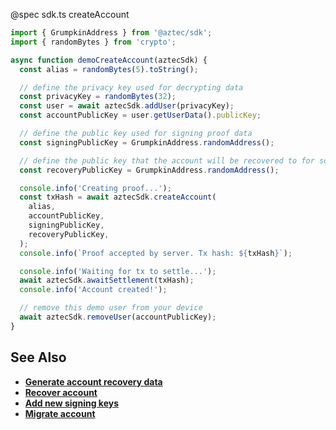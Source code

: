 @spec sdk.ts createAccount

```js
import { GrumpkinAddress } from '@aztec/sdk';
import { randomBytes } from 'crypto';

async function demoCreateAccount(aztecSdk) {
  const alias = randomBytes(5).toString();

  // define the privacy key used for decrypting data
  const privacyKey = randomBytes(32);
  const user = await aztecSdk.addUser(privacyKey);
  const accountPublicKey = user.getUserData().publicKey;

  // define the public key used for signing proof data
  const signingPublicKey = GrumpkinAddress.randomAddress();

  // define the public key that the account will be recovered to for social recovery
  const recoveryPublicKey = GrumpkinAddress.randomAddress();

  console.info('Creating proof...');
  const txHash = await aztecSdk.createAccount(
    alias,
    accountPublicKey,
    signingPublicKey,
    recoveryPublicKey,
  );
  console.info(`Proof accepted by server. Tx hash: ${txHash}`);

  console.info('Waiting for tx to settle...');
  await aztecSdk.awaitSettlement(txHash);
  console.info('Account created!');

  // remove this demo user from your device
  await aztecSdk.removeUser(accountPublicKey);
}
```

## See Also

- **[Generate account recovery data](/#/User/generateAccountRecoveryData)**
- **[Recover account](/#/User/recoverAccount)**
- **[Add new signing keys](/#/User/addSigningKeys)**
- **[Migrate account](/#/User/migrateAccount)**
